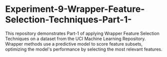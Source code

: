 # Experiment-9-Wrapper-Feature-Selection-Techniques-Part-1-
This repository demonstrates Part-1 of applying Wrapper Feature Selection Techniques on a dataset from the UCI Machine Learning Repository. Wrapper methods use a predictive model to score feature subsets, optimizing the model's performance by selecting the most relevant features.
